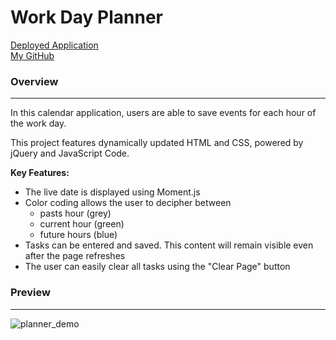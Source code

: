 # Work Day Planner

[Deployed Application](https://asharma1398.github.io/Work-Day-Planner/)
<br>
[My GitHub](https://github.com/asharma1398)

### Overview  
***

In this calendar application, users are able to save events for each hour of the work day. 

This project features dynamically updated HTML and CSS, powered by jQuery and JavaScript Code. 

**Key Features:**

- The live date is displayed using Moment.js
- Color coding allows the user to decipher between 
    - pasts hour (grey)
    - current hour (green)
    - future hours (blue)
- Tasks can be entered and saved. This content will remain visible even after the page refreshes
- The user can easily clear all tasks using the "Clear Page" button

### Preview 
***
![planner_demo](planner_demo.gif)